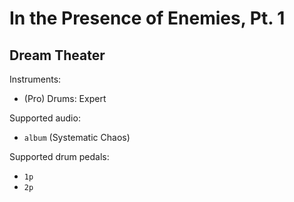 # In the Presence of Enemies, Pt. 1

## Dream Theater

Instruments:

  * (Pro) Drums: Expert

Supported audio:

  * `album` (Systematic Chaos)

Supported drum pedals:

  * `1p`
  * `2p`
